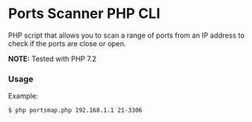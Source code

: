 # Ports Scanner PHP CLI
PHP script that allows you to scan a range of ports from an IP address to check if the ports are close or open.

**NOTE:** Tested with PHP 7.2

### Usage

Example:

```shell
$ php portsmap.php 192.168.1.1 21-3306
```

